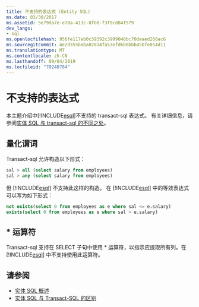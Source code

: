 ```yaml
---
title: 不支持的表达式 (Entity SQL)
ms.date: 03/30/2017
ms.assetid: 5e79da7e-e78a-413c-8fb0-f3f9cd84f579
dev_langs:
- sql
ms.openlocfilehash: 956fe117eb0c59392c3999046bc70deaed268ac6
ms.sourcegitcommit: 4e2d355baba82814fa53efd6b8bbb45bfe054d11
ms.translationtype: MT
ms.contentlocale: zh-CN
ms.lasthandoff: 09/04/2019
ms.locfileid: "70248784"
---
```

# <a name="unsupported-expressions"></a>不支持的表达式

本主题介绍中[!INCLUDE[esql](../../../../../../includes/esql-md.md)]不支持的 transact-sql 表达式。 有关详细信息，请参阅[实体 SQL 与 transact-sql 的不同之处](how-entity-sql-differs-from-transact-sql.md)。

## <a name="quantified-predicates"></a>量化谓词

Transact-sql 允许构造以下形式：

```sql
sal > all (select salary from employees)
sal > any (select salary from employees)
```

但 [!INCLUDE[esql](../../../../../../includes/esql-md.md)] 不支持此这样的构造。 在 [!INCLUDE[esql](../../../../../../includes/esql-md.md)] 中的等效表达式可以写为如下形式：

```sql
not exists(select 0 from employees as e where sal <= e.salary)
exists(select 0 from employees as e where sal > e.salary)
```

## <a name="-operator"></a>* 运算符

Transact-sql 支持在 SELECT 子句中使用 * 运算符，以指示应提取所有列。在 [!INCLUDE[esql](../../../../../../includes/esql-md.md)] 中不支持使用此运算符。

## <a name="see-also"></a>请参阅

- [实体 SQL 概述](entity-sql-overview.md)
- [实体 SQL 与 Transact-SQL 的区别](how-entity-sql-differs-from-transact-sql.md)
